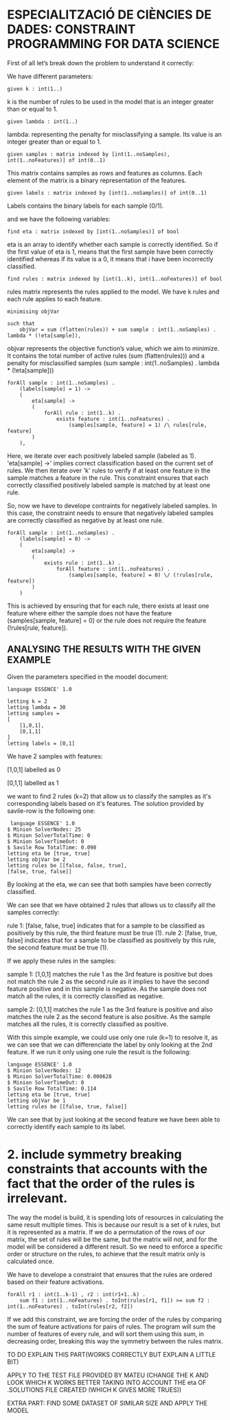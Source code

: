 # ESPECIALITZACIÓ DE CIÈNCIES DE DADES: CONSTRAINT PROGRAMMING FOR DATA SCIENCE

First of all let’s break down the problem to understand it correctly:

We have different parameters:

```
given k : int(1..)
```

k is the number of rules to be used in the model that is an integer greater than or equal to 1.

```
given lambda : int(1..)
```

lambda: representing the penalty for misclassifying a sample. Its value is an integer greater than or equal to 1.

```
given samples : matrix indexed by [int(1..noSamples), int(1..noFeatures)] of int(0..1)
```
This matrix contains samples as rows and features as columns. Each element of the matrix is a binary representation of the features.

```
given labels : matrix indexed by [int(1..noSamples)] of int(0..1)
```

Labels contains the binary labels for each sample (0/1).

	
and we have the following variables:
```
find eta : matrix indexed by [int(1..noSamples)] of bool
```
eta is an array to identify whether each sample is correctly identified. So if the first value of eta is 1, means that the first sample have been correctly identified whereas if its value is a 0, it means that i have been incorrectly classified.

```
find rules : matrix indexed by [int(1..k), int(1..noFeatures)] of bool
```

rules matrix represents the rules applied to the model. We have k rules and each rule applies to each feature.

```
minimising objVar

such that
    objVar = sum (flatten(rules)) + sum sample : int(1..noSamples) . lambda * (!eta[sample]),
```

objvar represents the objective function’s value, which we aim to minimize. It contains the total number of active rules (sum (flatten(rules))) and a penalty for misclassified samples (sum sample : int(1..noSamples) . lambda * (!eta[sample]))

```
forAll sample : int(1..noSamples) .
    (labels[sample] = 1) ->
    (
        eta[sample] ->
        (
            forAll rule : int(1..k) .
                exists feature : int(1..noFeatures) .
                    (samples[sample, feature] = 1) /\ rules[rule, feature]
        )
    ),
```
Here, we iterate over each positively labeled sample (labeled as 1). 'eta[sample] ->' implies correct classification based on the current set of rules. We then iterate over 'k' rules to verify if at least one feature in the sample matches a feature in the rule. This constraint ensures that each correctly classified positively labeled sample is matched by at least one rule.

So, now we have to develope contraints for negatively labeled samples. In this case, the constraint needs to ensure that negatively labeled samples are correctly classified as negative by at least one rule.

```
forAll sample : int(1..noSamples) .
    (labels[sample] = 0) ->
    (
        eta[sample] ->
        (
            exists rule : int(1..k) .
                forAll feature : int(1..noFeatures) .
                    (samples[sample, feature] = 0) \/ (!rules[rule, feature])
        )
    )
```
This is achieved by ensuring that for each rule, there exists at least one feature where either the sample does not have the feature (samples[sample, feature] = 0) or the rule does not require the feature (!rules[rule, feature]).


## ANALYSING THE RESULTS WITH THE GIVEN EXAMPLE

Given the parameters specified in the moodel document:

```
language ESSENCE' 1.0

letting k = 2
letting lambda = 30
letting samples =
[
    [1,0,1],
    [0,1,1]
]
letting labels = [0,1]
```
We have 2 samples with features: 

[1,0,1] labelled as 0

[0,1,1] labelled as 1


we want to find 2 rules (k=2) that allow us to classify the samples as it's corresponding labels based on it's features. The solution provided by savile-row is the following one:

```
 language ESSENCE' 1.0
$ Minion SolverNodes: 25
$ Minion SolverTotalTime: 0
$ Minion SolverTimeOut: 0
$ Savile Row TotalTime: 0.098
letting eta be [true, true]
letting objVar be 2
letting rules be [[false, false, true], 
[false, true, false]]
```
By looking at the eta, we can see that both samples have been correctly classified.

We can see that we have obtained 2 rules that allows us to classify all the samples correctly:

rule 1: [false, false, true] indicates that for a sample to be classified as positively by this rule, the third feature must be true (1).
rule 2: [false, true, false] indicates that for a sample to be classified as positively by this rule, the second feature must be true (1).

If we apply these rules in the samples:

sample 1: [1,0,1] matches the rule 1 as the 3rd feature is positive but does not match the rule 2 as the second rule as it implies to have the second feature positive and in this sample is negative.
As the sample does not match all the rules, it is correctly classified as negative.

sample 2: [0,1,1] matches the rule 1 as the 3rd feature is positive and also matches the rule 2 as the second feature is also positive. As the sample matches all the rules, it is correctly classified as positive.


With this simple example, we could use only one rule (k=1) to resolve it, as we can see that we can differenciate the label by only looking at the 2nd feature. If we run it only using one rule the result is the following:

```
language ESSENCE' 1.0
$ Minion SolverNodes: 12
$ Minion SolverTotalTime: 0.000628
$ Minion SolverTimeOut: 0
$ Savile Row TotalTime: 0.114
letting eta be [true, true]
letting objVar be 1
letting rules be [[false, true, false]]
```

We can see that by just looking at the second feature we have been able to correctly identify each sample to its label.


# 2. include symmetry breaking constraints that accounts with the fact that the order of the rules is irrelevant.

The way the model is build, it is spending lots of resources in calculating the same result multiple times. This is because our result is a set of k rules, but it is represented as a matrix. If we do a permutation of the rows of our matrix, the set of rules will be the same, but the matrix will not, and for the model will be considered a different result. So we need to enforce a specific order or structure on the rules, to achieve that the result matrix only is calculated once.

We have to develope a constraint that ensures that the rules are ordered based on their feature activations. 

```
forAll r1 : int(1..k-1) , r2 : int(r1+1..k) .
    sum f1 : int(1..noFeatures) . toInt(rules[r1, f1]) >= sum f2 : int(1..noFeatures) . toInt(rules[r2, f2])
```
If we add this constraint, we are forcing the order of the rules by comparing the sum of feature activations for pairs of rules. The program will sum the number of features of every rule, and will sort them using this sum, in decreasing order, breaking this way the symmetry between the rules matrix.


TO DO EXPLAIN THIS PART(WORKS CORRECTLY BUT EXPLAIN A LITTLE BIT)


APPLY TO THE TEST FILE PROVIDED BY MATEU (CHANGE THE K AND LOOK WHICH K WORKS BETTER TAKING INTO ACCOUNT THE eta OF .SOLUTIONS FILE CREATED (WHICH K GIVES MORE TRUES))

EXTRA PART: FIND SOME DATASET OF SIMILAR SIZE AND APPLY THE MODEL
